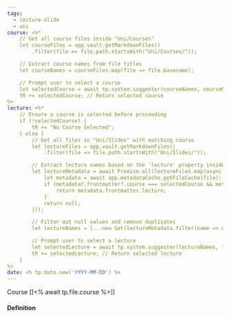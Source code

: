 ```yaml
---
tags:
  - lecture-slide
  - uni
course: <%*
    // Get all course files inside "Uni/Courses"
    let courseFiles = app.vault.getMarkdownFiles()
        .filter(file => file.path.startsWith("Uni/Courses/"));

    // Extract course names from file titles
    let courseNames = courseFiles.map(file => file.basename);

    // Prompt user to select a course
    let selectedCourse = await tp.system.suggester(courseNames, courseNames);
    tR += selectedCourse; // Return selected course
%>
lecture: <%*
    // Ensure a course is selected before proceeding
    if (!selectedCourse) {
        tR += "No Course Selected"; 
    } else {
        // Get all files in "Uni/Slides" with matching course
        let lectureFiles = app.vault.getMarkdownFiles()
            .filter(file => file.path.startsWith("Uni/Slides/"));

        // Extract lecture names based on the 'lecture' property inside the files
        let lectureMetadata = await Promise.all(lectureFiles.map(async (file) => {
            let metadata = await app.metadataCache.getFileCache(file);
            if (metadata?.frontmatter?.course === selectedCourse && metadata?.frontmatter?.lecture) {
                return metadata.frontmatter.lecture;
            }
            return null;
        }));

        // Filter out null values and remove duplicates
        let lectureNames = [...new Set(lectureMetadata.filter(name => name))];

        // Prompt user to select a lecture
        let selectedLecture = await tp.system.suggester(lectureNames, lectureNames);
        tR += selectedLecture; // Return selected lecture
    }
%>
date: <% tp.date.now('YYYY-MM-DD') %>
---
```


Course [[<% await tp.file.course %>]]

#### Definition
